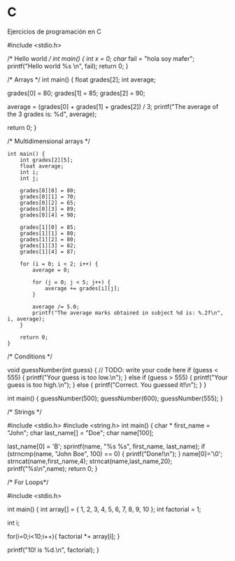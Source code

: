 # C
Ejercicios de programación en C

#include <stdio.h>

/* Hello world */
int main() {
	int x = 0;
	char* fail = "hola soy mafer";
	printf("Hello world %s \n", fail);
	return 0;
}


/* Arrays */
int main() {
  float grades[2];
  int average;

  grades[0] = 80;
  grades[1] = 85;
  grades[2] = 90;

  average = (grades[0] + grades[1] + grades[2]) / 3;
  printf("The average of the 3 grades is: %d", average);

  return 0;
}


/* Multidimensional arrays */

	int main() {
		int grades[2][5];
		float average;
		int i;
		int j;

		grades[0][0] = 80;
		grades[0][1] = 70;
		grades[0][2] = 65;
		grades[0][3] = 89;
		grades[0][4] = 90;

		grades[1][0] = 85;
		grades[1][1] = 80;
		grades[1][2] = 80;
		grades[1][3] = 82;
		grades[1][4] = 87;

		for (i = 0; i < 2; i++) {
			average = 0;
			
			for (j = 0; j < 5; j++) {
				average += grades[i][j];
			}

			average /= 5.0;
			printf("The average marks obtained in subject %d is: %.2f\n", i, average);
		}

		return 0;
	}

/* Conditions */

void guessNumber(int guess) {
    // TODO: write your code here
    if (guess < 555) {
        printf("Your guess is too low.\n");
    } else if (guess > 555) {
        printf("Your guess is too high.\n");
    } else {
        printf("Correct. You guessed it!\n");
    }
}

int main() {
    guessNumber(500);
    guessNumber(600);
    guessNumber(555);
}

/* Strings */

#include <stdio.h>
#include <string.h>
int main() {
  char * first_name = "John";
  char last_name[] = "Doe";
  char name[100];

  last_name[0] = 'B';
  sprintf(name, "%s %s", first_name, last_name);
  if (strncmp(name, "John Boe", 100) == 0) {
      printf("Done!\n");
  }
  name[0]='\0';
  strncat(name,first_name,4);
  strncat(name,last_name,20);
  printf("%s\n",name);
  return 0;
}

/* For Loops*/

#include <stdio.h>

int main() {
  int array[] = { 1, 2, 3, 4, 5, 6, 7, 8, 9, 10 };
  int factorial = 1;

  int i;

  for(i=0;i<10;i++){
    factorial *= array[i];
  }

  printf("10! is %d.\n", factorial);
}

